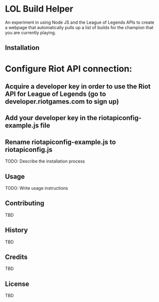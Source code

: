 # LOL Build Helper

An experiment in using Node JS and the League of Legends APIs to create a webpage that automatically pulls up a list of builds for the champion that you are currently playing.

## Installation

# Configure Riot API connection:
## Acquire a developer key in order to use the Riot API for League of Legends (go to developer.riotgames.com to sign up)
## Add your developer key in the riotapiconfig-example.js file
## Rename riotapiconfig-example.js to riotapiconfig.js

TODO: Describe the installation process

## Usage

TODO: Write usage instructions

## Contributing

TBD

## History

TBD

## Credits

TBD

## License

TBD